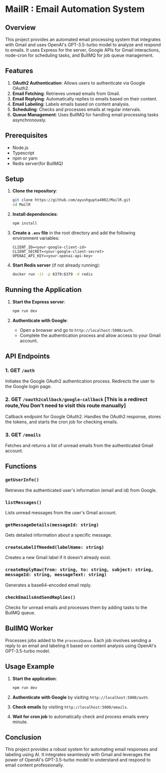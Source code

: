 # MailR : Email Automation System

## Overview

This project provides an automated email processing system that integrates with Gmail and uses OpenAI's GPT-3.5-turbo model to analyze and respond to emails. It uses Express for the server, Google APIs for Gmail interactions, node-cron for scheduling tasks, and BullMQ for job queue management.

## Features

1. **OAuth2 Authentication**: Allows users to authenticate via Google OAuth2.
2. **Email Fetching**: Retrieves unread emails from Gmail.
3. **Email Replying**: Automatically replies to emails based on their content.
4. **Email Labeling**: Labels emails based on content analysis.
5. **Scheduling**: Checks and processes emails at regular intervals.
6. **Queue Management**: Uses BullMQ for handling email processing tasks asynchronously.

## Prerequisites

- Node.js
- Typescript
- npm or yarn
- Redis server(for BullMQ)

## Setup

1. **Clone the repository**:
    ```sh
    git clone https://github.com/ayushgupta4002/MailR.git
    cd MailR
    ```

2. **Install dependencies**:
    ```sh
    npm install
    ```

3. **Create a `.env` file** in the root directory and add the following environment variables:
    ```
    CLIENT_ID=<your-google-client-id>
    CLIENT_SECRET=<your-google-client-secret>
    OPENAI_API_KEY=<your-openai-api-key>
    ```

4. **Start Redis server** (if not already running):
    ```sh
    docker run -it -p 6379:6379 -d redis
    ```

## Running the Application

1. **Start the Express server**:
    ```sh
    npm run dev 
    ```

2. **Authenticate with Google**:
    - Open a browser and go to `http://localhost:5000/auth`.
    - Complete the authentication process and allow access to your Gmail account.

## API Endpoints

### 1. **GET `/auth`**

Initiates the Google OAuth2 authentication process. Redirects the user to the Google login page.

### 2. **GET `/oauth2callback/google-callback`** [This is a redirect route,You Don't need to visit this route manually]

Callback endpoint for Google OAuth2. Handles the OAuth2 response, stores the tokens, and starts the cron job for checking emails.

### 3. **GET `/emails`**

Fetches and returns a list of unread emails from the authenticated Gmail account.

## Functions

### `getUserInfo()`

Retrieves the authenticated user's information (email and id) from Google.

### `listMessages()`

Lists unread messages from the user's Gmail account.

### `getMessageDetails(messageId: string)`

Gets detailed information about a specific message.

### `createLabelIfNeeded(labelName: string)`

Creates a new Gmail label if it doesn't already exist.

### `createReplyRaw(from: string, to: string, subject: string, messageId: string, messageText: string)`

Generates a base64-encoded email reply.

### `checkEmailsAndSendReplies()`

Checks for unread emails and processes them by adding tasks to the BullMQ queue.

## BullMQ Worker

Processes jobs added to the `processQueue`. Each job involves sending a reply to an email and labeling it based on content analysis using OpenAI's GPT-3.5-turbo model.


## Usage Example

1. **Start the application**:
    ```sh
    npm run dev
    ```

2. **Authenticate with Google** by visiting `http://localhost:5000/auth`.

3. **Check emails** by visiting `http://localhost:5000/emails`.

4. **Wait for cron job** to automatically check and process emails every minute.

## Conclusion

This project provides a robust system for automating email responses and labeling using AI. It integrates seamlessly with Gmail and leverages the power of OpenAI's GPT-3.5-turbo model to understand and respond to email content professionally.
